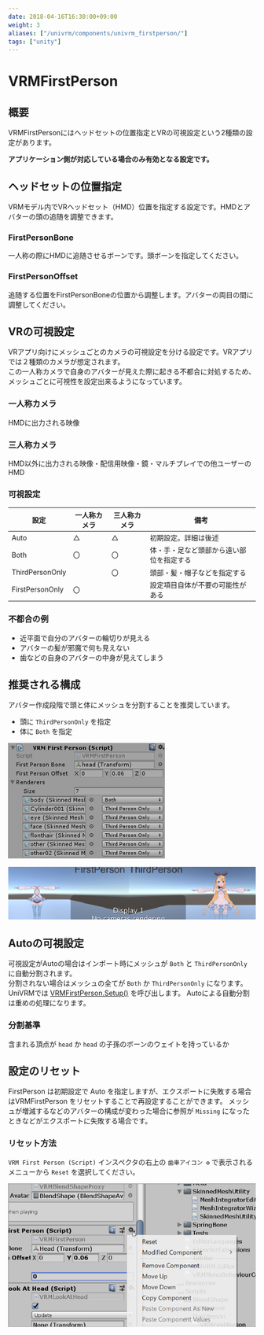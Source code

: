 ```yaml
---
date: 2018-04-16T16:30:00+09:00
weight: 3
aliases: ["/univrm/components/univrm_firstperson/"]
tags: ["unity"]
---
```


# VRMFirstPerson
## 概要

VRMFirstPersonにはヘッドセットの位置指定とVRの可視設定という2種類の設定があります。  

__アプリケーション側が対応している場合のみ有効となる設定です。__

## ヘッドセットの位置指定

VRMモデル内でVRヘッドセット（HMD）位置を指定する設定です。HMDとアバターの頭の追随を調整できます。

### FirstPersonBone

一人称の際にHMDに追随させるボーンです。頭ボーンを指定してください。

### FirstPersonOffset

追随する位置をFirstPersonBoneの位置から調整します。アバターの両目の間に調整してください。

## VRの可視設定

VRアプリ向けにメッシュごとのカメラの可視設定を分ける設定です。VRアプリでは２種類のカメラが想定されます。  
この一人称カメラで自身のアバターが見えた際に起きる不都合に対処するため、メッシュごとに可視性を設定出来るようになっています。

### 一人称カメラ

HMDに出力される映像

### 三人称カメラ

HMD以外に出力される映像・配信用映像・鏡・マルチプレイでの他ユーザーのHMD

### 可視設定

| 設定            | 一人称カメラ | 三人称カメラ | 備考                                                 |
|-----------------|--------------|--------------|------------------------------------------------------|
| Auto            | △         | △         | 初期設定。詳細は後述                                         |
| Both            | 〇           | 〇           | 体・手・足など頭部から遠い部位を指定する               |
| ThirdPersonOnly |              | 〇           | 頭部・髪・帽子などを指定する |
| FirstPersonOnly | 〇           |              | 設定項目自体が不要の可能性がある                                           |

### 不都合の例

* 近平面で自分のアバターの輪切りが見える
* アバターの髪が邪魔で何も見えない
* 歯などの自身のアバターの中身が見えてしまう

## 推奨される構成

アバター作成段階で頭と体にメッシュを分割することを推奨しています。
* 頭に `ThirdPersonOnly` を指定
* 体に `Both` を指定

![立体ちゃんは頭とそれ以外が分かれているので体をBoth、頭をThirdPersonOnlyに指定します](/images/vrm/firstperson.png)

![動作例。ThirdPersonOnlyに設定したメッシュがFirstPersonで非表示になりました](/images/vrm/firstperson_runtime.png)

## Autoの可視設定

可視設定がAutoの場合はインポート時にメッシュが `Both` と `ThirdPersonOnly` に自動分割されます。  
分割されない場合はメッシュの全てが `Both` か `ThirdPersonOnly` になります。  
UniVRMでは [VRMFirstPerson.Setup()](/api/firstperson) を呼び出します。
Autoによる自動分割は重めの処理になります。  

### 分割基準

含まれる頂点が `head` か `head` の子孫のボーンのウェイトを持っているか

## 設定のリセット

FirstPerson は初期設定で Auto を指定しますが、エクスポートに失敗する場合はVRMFirstPerson をリセットすることで再設定することができます。
メッシュが増減するなどのアバターの構成が変わった場合に参照が `Missing` になったときなどがエクスポートに失敗する場合です。

### リセット方法

`VRM First Person (Script)` インスペクタの右上の `歯車アイコン ⚙` で表示されるメニューから `Reset` を選択してください。

![firstperson を reset](/images/vrm/firstperson_reset.gif)

